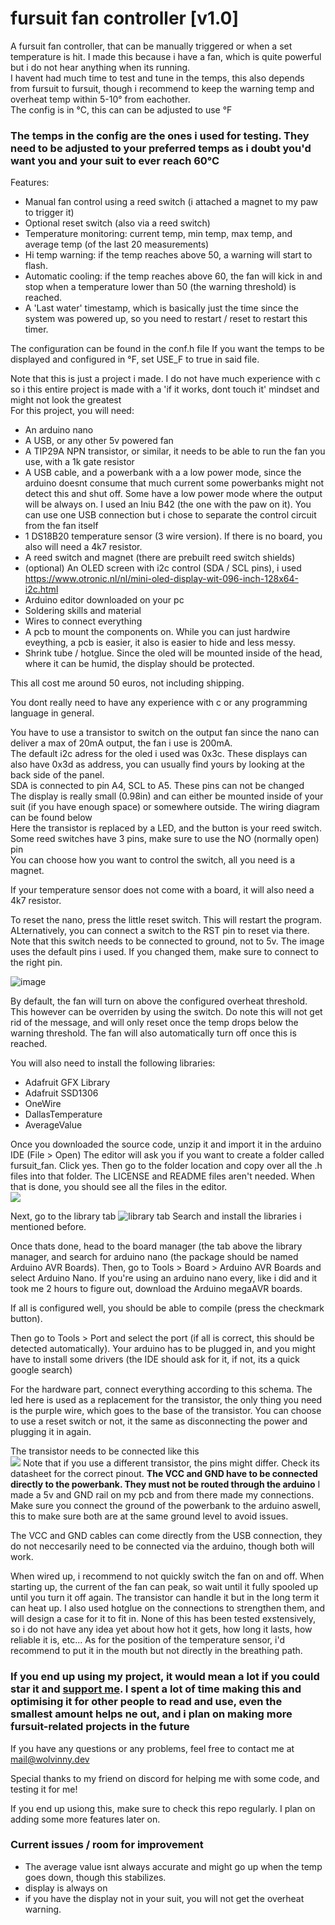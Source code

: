 # fursuit fan controller [v1.0]
A fursuit fan controller, that can be manually triggered or when a set temperature is hit. 
I made this because i have a fan, which is quite powerful but i do not hear anything when its running. <br>
I havent had much time to test and tune in the temps, this also depends from fursuit to fursuit, though i recommend to keep the warning temp and overheat temp within 5-10° from eachother.<br>
The config is in °C, this can can be adjusted to use °F
### The temps in the config are the ones i used for testing. They need to be adjusted to your preferred temps as i doubt you'd want you and your suit to ever reach 60°C
Features:
- Manual fan control using a reed switch (i attached a magnet to my paw to trigger it)
- Optional reset switch (also via a reed switch)
- Temperature monitoring: current temp, min temp, max temp, and average temp (of the last 20 measurements)
- Hi temp warning: if the temp reaches above 50, a warning will start to flash.
- Automatic cooling: if the temp reaches above 60, the fan will kick in and stop when a temperature lower than 50 (the warning threshold) is reached.
- A 'Last water' timestamp, which is basically just the time since the system was powered up, so you need to restart / reset to restart this timer.

The configuration can be found in the conf.h file
If you want the temps to be displayed and configured in °F, set USE_F to true in said file. 

Note that this is just a project i made. I do not have much experience with c so i this entire project is made with a 'if it works, dont touch it' mindset and might not look the greatest
<br> For this project, you will need:

- An arduino nano
- A USB, or any other 5v powered fan
- A TIP29A NPN transistor, or similar, it needs to be able to run the fan you use, with a 1k gate resistor
- A USB cable, and a powerbank with a a low power mode, since the arduino doesnt consume that much current some powerbanks might not detect this and shut off. Some have a low power mode where the output will be always on. I used an Iniu B42 (the one with the paw on it). You can use one USB connection but i chose to separate the control circuit from the fan itself
- 1 DS18B20 temperature sensor (3 wire version). If there is no board, you also will need a 4k7 resistor.
- A reed switch and magnet (there are prebuilt reed switch shields)
- (optional) An OLED screen with i2c control (SDA / SCL pins), i used https://www.otronic.nl/nl/mini-oled-display-wit-096-inch-128x64-i2c.html
- Arduino editor downloaded on your pc
- Soldering skills and material
- Wires to connect everything
- A pcb to mount the components on. While you can just hardwire eveything, a pcb is easier, it also is easier to hide and less messy.
- Shrink tube / hotglue. Since the oled will be mounted inside of the head, where it can be humid, the display should be protected.

This all cost me around 50 euros, not including shipping.

You dont really need to have any experience with c or any programming language in general.

You have to use a transistor to switch on the output fan since the nano can deliver a max of 20mA output, the fan i use is 200mA. <br>
The default i2c adress for the oled i used was 0x3c. These displays can also have 0x3d as address, you can usually find yours by looking at the back side of the panel.<br>
SDA is connected to pin A4, SCL to A5. These pins can not be changed<br> 
The display is really small (0.98in) and can either be mounted inside of your suit (if you have enough space) or somewhere outside.
The wiring diagram can be found below<br>
Here the transistor is replaced by a LED, and the button is your reed switch. Some reed switches have 3 pins, make sure to use the NO (normally open) pin<br>
You can choose how you want to control the switch, all you need is a magnet. <br>

If your temperature sensor does not come with a board, it will also need a 4k7 resistor.

To reset the nano, press the little reset switch. This will restart the program.
ALternatively, you can connect a switch to the RST pin to reset via there. Note that this switch needs to be connected to ground, not to 5v.
The image uses the default pins i used. If you changed them, make sure to connect to the right pin.

![image](https://bork.treble-is-fluffy.gay/floof236be546.png)

By default, the fan will turn on above the configured overheat threshold. This however can be overriden by using the switch. Do note this will not get rid of the message, and will only reset once the temp drops below the warning threshold. The fan will also automatically turn off once this is reached.

You will also need to install the following libraries: 
- Adafruit GFX Library
- Adafruit SSD1306
- OneWire
- DallasTemperature
- AverageValue

Once you downloaded the source code, unzip it and import it in the arduino IDE (File > Open)
The editor will ask you if you want to create a folder called fursuit_fan. Click yes. Then go to the folder location and copy over all the .h files into that folder. The LICENSE and README files aren't needed.
When that is done, you should see all the files in the editor. <br>
![](https://bork.treble-is-fluffy.gay/floofffd2ccd4.png) <br>

Next, go to the library tab ![library tab](https://bork.treble-is-fluffy.gay/flooff56c1746.png)
Search and install the libraries i mentioned before.

Once thats done, head to the board manager (the tab above the library manager, and search for arduino nano (the package should be named Arduino AVR Boards).
Then, go to Tools > Board > Arduino AVR Boards and select Arduino Nano.
If you're using an arduino nano every, like i did and it took me 2 hours to figure out, download the Arduino megaAVR boards.

If all is configured well, you should be able to compile (press the checkmark button).

Then go to Tools > Port and select the port (if all is correct, this should be detected automatically). Your arduino has to be plugged in, and you might have to install some drivers (the IDE should ask for it, if not, its a quick google search)

For the hardware part, connect everything according to this schema. The led here is used as a replacement for the transistor, the only thing you need is the purple wire, which goes to the base of the transistor.
You can choose to use a reset switch or not, it the same as disconnecting the power and plugging it in again.

The transistor needs to be connected like this <br>
![](https://bork.treble-is-fluffy.gay/floof1f59dbd5.png)
Note that if you use a different transistor, the pins might differ. Check its datasheet for the correct pinout.
**The VCC and GND have to be connected directly to the powerbank. They must not be routed through the arduino**
I made a 5v and GND rail on my pcb and from there made my connections.
Make sure you connect the ground of the powerbank to the arduino aswell, this to make sure both are at the same ground level to avoid issues.

The VCC and GND cables can come directly from the USB connection, they do not neccesarily need to be connected via the arduino, though both will work.

When wired up, i recommend to not quickly switch the fan on and off. When starting up, the current of the fan can peak, so wait until it fully spooled up until you turn it off again. The transistor can handle it but in the long term it can heat up.
I also used hotglue on the connections to strengthen them, and will design a case for it to fit in.
None of this has been tested exstensively, so i do not have any idea yet about how hot it gets, how long it lasts, how reliable it is, etc...
As for the position of the temperature sensor, i'd recommend to put it in the mouth but not directly in the breathing path.


### If you end up using my project, it would mean a lot if you could star it and [support me](https://kofi.wolvinny.dev). I spent a lot of time making this and optimising it for other people to read and use, even the smallest amount helps ne out, and i plan on making more fursuit-related projects in the future 

If you have any questions or any problems, feel free to contact me at mail@wolvinny.dev


Special thanks to my friend on discord for helping me with some code, and testing it for me!

If you end up usiong this, make sure to check this repo regularly. I plan on adding some more features later on.

### Current issues / room for improvement
 - The average value isnt always accurate and might go up when the temp goes down, though this stabilizes.
 - display is always on
 - if you have the display not in your suit, you will not get the overheat warning.



 
